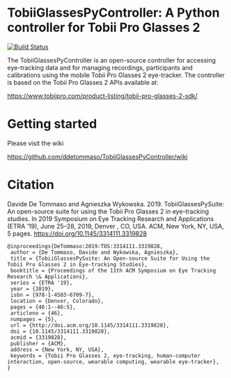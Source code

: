 # TobiiGlassesPyController: A Python controller for Tobii Pro Glasses 2

[![Build Status](https://travis-ci.org/ddetommaso/TobiiGlassesPyController.svg?branch=master)](https://travis-ci.org/ddetommaso/TobiiGlassesPyController)


The TobiiGlassesPyController is an open-source controller for accessing eye-tracking data and for managing recordings,
participants and calibrations using the mobile Tobii Pro Glasses 2 eye-tracker.
The controller is based on the Tobii Pro Glasses 2 APIs available at:

https://www.tobiipro.com/product-listing/tobii-pro-glasses-2-sdk/

# Getting started

Please visit the wiki

https://github.com/ddetommaso/TobiiGlassesPyController/wiki


# Citation

Davide De Tommaso and Agnieszka Wykowska. 2019. TobiiGlassesPySuite: An open-source suite for using the Tobii Pro Glasses 2 in eye-tracking studies. In 2019 Symposium on Eye Tracking Research and Applications (ETRA ’19), June 25–28, 2019, Denver , CO, USA. ACM, New York, NY, USA, 5 pages. https://doi.org/10.1145/3314111.3319828


```
@inproceedings{DeTommaso:2019:TOS:3314111.3319828,
 author = {De Tommaso, Davide and Wykowska, Agnieszka},
 title = {TobiiGlassesPySuite: An Open-source Suite for Using the Tobii Pro Glasses 2 in Eye-tracking Studies},
 booktitle = {Proceedings of the 11th ACM Symposium on Eye Tracking Research \& Applications},
 series = {ETRA '19},
 year = {2019},
 isbn = {978-1-4503-6709-7},
 location = {Denver, Colorado},
 pages = {46:1--46:5},
 articleno = {46},
 numpages = {5},
 url = {http://doi.acm.org/10.1145/3314111.3319828},
 doi = {10.1145/3314111.3319828},
 acmid = {3319828},
 publisher = {ACM},
 address = {New York, NY, USA},
 keywords = {Tobii Pro Glasses 2, eye-tracking, human-computer interaction, open-source, wearable computing, wearable eye-tracker},
} 
```



